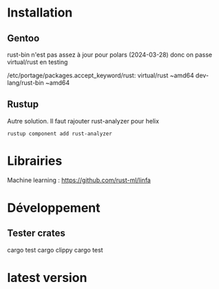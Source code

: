 # Installation

## Gentoo
rust-bin n'est pas assez à jour pour polars (2024-03-28) donc on passe virtual/rust en testing

/etc/portage/packages.accept_keyword/rust:
virtual/rust ~amd64
dev-lang/rust-bin ~amd64

## Rustup
Autre solution.  Il faut rajouter rust-analyzer pour helix

    rustup component add rust-analyzer

# Librairies

Machine learning : https://github.com/rust-ml/linfa

# Développement
## Tester crates 
cargo test
cargo clippy
cargo test

# latest version
